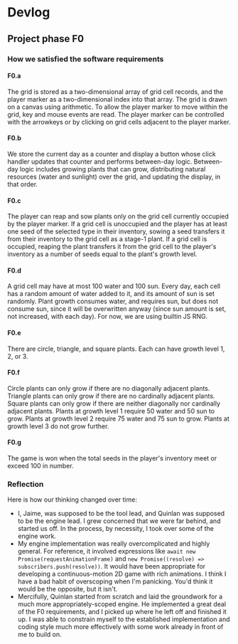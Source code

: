 # Devlog

## Project phase F0

### How we satisfied the software requirements

#### F0.a

The grid is stored as a two-dimensional array of grid cell records, and the
player marker as a two-dimensional index into that array. The grid is drawn on a
canvas using arithmetic. To allow the player marker to move within the grid, key
and mouse events are read. The player marker can be controlled with the
arrowkeys or by clicking on grid cells adjacent to the player marker.

#### F0.b

We store the current day as a counter and display a button whose click handler
updates that counter and performs between-day logic. Between-day logic includes
growing plants that can grow, distributing natural resources (water and
sunlight) over the grid, and updating the display, in that order.

#### F0.c

The player can reap and sow plants only on the grid cell currently occupied by
the player marker. If a grid cell is unoccupied and the player has at least one
seed of the selected type in their inventory, sowing a seed transfers it from
their inventory to the grid cell as a stage-1 plant. If a grid cell is occupied,
reaping the plant transfers it from the grid cell to the player's inventory as a
number of seeds equal to the plant's growth level.

#### F0.d

A grid cell may have at most 100 water and 100 sun. Every day, each cell has a
random amount of water added to it, and its amount of sun is set randomly. Plant
growth consumes water, and requires sun, but does not consume sun, since it will
be overwritten anyway (since sun amount is set, not increased, with each day).
For now, we are using builtin JS RNG.

#### F0.e

There are circle, triangle, and square plants. Each can have growth level 1, 2,
or 3.

#### F0.f

Circle plants can only grow if there are no diagonally adjacent plants. Triangle
plants can only grow if there are no cardinally adjacent plants. Square plants
can only grow if there are neither diagonally nor cardinally adjacent plants.
Plants at growth level 1 require 50 water and 50 sun to grow. Plants at growth
level 2 require 75 water and 75 sun to grow. Plants at growth level 3 do not
grow further.

#### F0.g

The game is won when the total seeds in the player's inventory meet or exceed
100 in number.

### Reflection

Here is how our thinking changed over time:

- I, Jaime, was supposed to be the tool lead, and Quinlan was supposed to be the
  engine lead. I grew concerned that we were far behind, and started us off. In
  the process, by necessity, I took over some of the engine work.
- My engine implementation was really overcomplicated and highly general. For
  reference, it involved expressions like
  `await new Promise(requestAnimationFrame)` and
  `new Promise((resolve) => subscribers.push(resolve))`. It would have been
  appropriate for developing a continuous-motion 2D game with rich animations. I
  think I have a bad habit of overscoping when I'm panicking. You'd think it
  would be the opposite, but it isn't.
- Mercifully, Quinlan started from scratch and laid the groundwork for a much
  more appropriately-scoped engine. He implemented a great deal of the F0
  requirements, and I picked up where he left off and finished it up. I was able
  to constrain myself to the established implementation and coding style much
  more effectively with some work already in front of me to build on.
